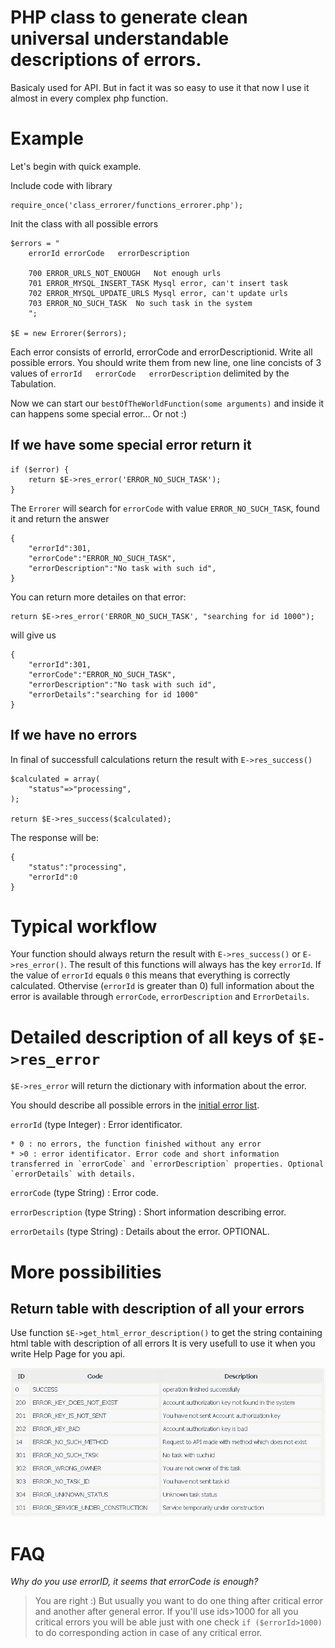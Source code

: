 PHP class to generate clean universal understandable descriptions of errors.
===

Basicaly used for API. But in fact it was so easy to use it that now I use it almost in every complex php function.

Example
===

Let's begin with quick example.

Include code with library

```
require_once('class_errorer/functions_errorer.php');
```

<a name='errors'></a>

Init the class with all possible errors
```
$errors = "
	errorId	errorCode	errorDescription

	700	ERROR_URLS_NOT_ENOUGH	Not enough urls
	701	ERROR_MYSQL_INSERT_TASK	Mysql error, can't insert task
	702	ERROR_MYSQL_UPDATE_URLS	Mysql error, can't update urls
	703	ERROR_NO_SUCH_TASK	No such task in the system
	";

$E = new Errorer($errors);

```

Each error consists of errorId, errorCode and errorDescriptionid.
Write all possible errors. You should write them from new line, one line concists of 3 values of `errorId	errorCode	errorDescription` delimited by the Tabulation.

Now we can start our `bestOfTheWorldFunction(some arguments)` and inside it can happens some special error... Or not :)

If we have some special error return it
---

```
if ($error)	{
	return $E->res_error('ERROR_NO_SUCH_TASK');
}

```

The `Errorer` will search for `errorCode` with value `ERROR_NO_SUCH_TASK`, found it and return the answer

```
{
	"errorId":301,
	"errorCode":"ERROR_NO_SUCH_TASK",
	"errorDescription":"No task with such id",
}
```

You can return more detailes on that error:
```
return $E->res_error('ERROR_NO_SUCH_TASK', "searching for id 1000");
```
will give us

```
{
	"errorId":301,
	"errorCode":"ERROR_NO_SUCH_TASK",
	"errorDescription":"No task with such id",
	"errorDetails":"searching for id 1000"
}
```


If we have no errors
---

In final of successfull calculations return the result with `E->res_success()`

```
$calculated = array(
	"status"=>"processing",
);

return $E->res_success($calculated);
```

The response will be:
```
{
	"status":"processing",
	"errorId":0
}
```

Typical workflow
===

Your function should always return the result with `E->res_success()` or `E->res_error()`. The result of this functions will always has the key `errorId`. If the value of `errorId` equals `0` this means that everything is correctly calculated. Othervise (`errorId` is greater than 0) full information about the error is available through `errorCode`, `errorDescription` and `ErrorDetails`.


Detailed description of all keys of `$E->res_error`
===

`$E->res_error` will return the dictionary with information about the error.

You should describe all possible errors in the [initial error list](#errors).

`errorId` (type Integer) : Error identificator.

	* 0 : no errors, the function finished without any error
	* >0 : error identificator. Error code and short information transferred in `errorCode` and `errorDescription` properties. Optional `errorDetails` with details.

`errorCode` (type String) : Error code.

`errorDescription` (type String) : Short information describing error.

`errorDetails` (type String) : Details about the error. OPTIONAL.

More possibilities
===

Return table with description of all your errors
---

Use function `$E->get_html_error_description()` to get the string containing html table with description of all errors
It is very usefull to use it when you write Help Page for you  api.

![Table with errors](html_table_with_errors.jpg "Table with errors")

FAQ
===

*Why do you use errorID, it seems that errorCode is enough?*
> You are right :) But usually you want to do one thing after critical error and another after general error. If you'll use ids>1000 for all you critical errors you will be able just with one check `if ($errorId>1000)` to do corresponding action in case of any critical error.
